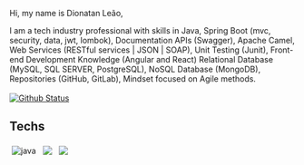 Hi, my name is Dionatan Leão,

I am a tech industry professional with skills in Java, Spring Boot (mvc, security, data, jwt, lombok), Documentation APIs (Swagger), Apache Camel, Web Services (RESTful services | JSON | SOAP), Unit Testing (Junit), Front-end Development Knowledge (Angular and React) Relational Database (MySQL, SQL SERVER, PostgreSQL), NoSQL Database (MongoDB), Repositories (GitHub, GitLab), Mindset focused on Agile methods.
<br/>
<br/>
[![Github Status](https://github-readme-stats.vercel.app/api?username=DionatanLeao&show_icons=true&title_color=00a6c0&icon_color=00a6c0&text_color=9f9f9f&bg_color=151515)](https://github.com/DionatanLeao/DionatanLeao)

## Techs

<img src="https://github.com/Quadrified/Quadrified/blob/master/assets/svg/dev/languages/java.svg" alt="java" style="vertical-align:top; margin:4px">&nbsp;<img src="https://github.com/Quadrified/Quadrified/blob/master/assets/svg/dev/frameworks/%20angular.svg" style="vertical-align:top; margin:4px">&nbsp;<img src="https://github.com/Quadrified/Quadrified/blob/master/assets/svg/dev/frameworks/react.svg" style="vertical-align:top; margin:4px">
